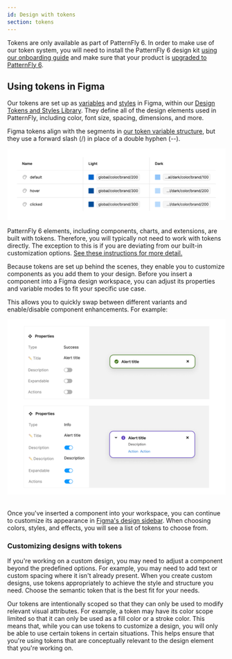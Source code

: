 ```yaml
---
id: Design with tokens
section: tokens
---
```


Tokens are only available as part of PatternFly 6. In order to make use of our token system, you will need to install the PatternFly 6 design kit [using our onboarding guide](/get-started/design) and make sure that your product is [upgraded to PatternFly 6](/get-started/upgrade). 

## Using tokens in Figma

Our tokens are set up as [variables](https://help.figma.com/hc/en-us/articles/15339657135383-Guide-to-variables-in-Figma) and [styles](https://help.figma.com/hc/en-us/articles/360039238753-Styles-in-Figma) in Figma, within our [Design Tokens and Styles Library](https://www.figma.com/@PatternFly). They define all of the design elements used in PatternFly, including color, font size, spacing, dimensions, and more.

Figma tokens align with the segments in [our token variable structure](/tokens/about-tokens#token-names), but they use a forward slash (/) in place of a double hyphen (--).

![Table of brand color tokens.](./img/token-example-brand.png)  

PatternFly 6 elements, including components, charts, and extensions, are built with tokens. Therefore, you will typically not need to work with tokens directly. The exception to this is if you are deviating from our built-in customization options. [See these instructions for more detail.](#making-customizations)

Because tokens are set up behind the scenes, they enable you to customize components as you add them to your design. Before you insert a component into a Figma design workspace, you can adjust its properties and variable modes to fit your specific use case. 

This allows you to quickly swap between different variants and enable/disable component enhancements. For example: 

![PatternFly alert components built with Figma tokens.](./img/component-instance.png)  
<br />

Once you've inserted a component into your workspace, you can continue to customize its appearance in [Figma's design sidebar](https://help.figma.com/hc/en-us/articles/360039832014-Design-prototype-and-explore-layer-properties-in-the-right-sidebar). When choosing colors, styles, and effects, you will see a list of tokens to choose from.

### Customizing designs with tokens

If you're working on a custom design, you may need to adjust a component beyond the predefined options. For example, you may need to add text or custom spacing where it isn't already present. When you create custom designs, use tokens appropriately to achieve the style and structure you need. Choose the semantic token that is the best fit for your needs. 

Our tokens are intentionally scoped so that they can only be used to modify relevant visual attributes. For example, a token may have its color scope limited so that it can only be used as a fill color or a stroke color. This means that, while you can use tokens to customize a design, you will only be able to use certain tokens in certain situations. This helps ensure that you're using tokens that are conceptually relevant to the design element that you're working on.